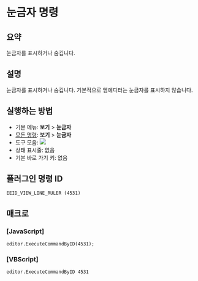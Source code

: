 # 눈금자 명령

## 요약

눈금자를 표시하거나 숨깁니다.

## 설명

눈금자를 표시하거나 숨깁니다.
기본적으로 엠에디터는 눈금자를 표시하지 않습니다.

## 실행하는 방법

- 기본 메뉴: **보기** \> **눈금자**
- [모든 명령](../tools/all_commands): **보기** \> **눈금자**
- 도구 모음:
![](../../images/ruler24x16..png)
- 상태 표시줄: 없음
- 기본 바로 가기 키: 없음

## 플러그인 명령 ID

```
EEID_VIEW_LINE_RULER (4531)
```

## 매크로

### \[JavaScript\]

```
editor.ExecuteCommandByID(4531);
```

### \[VBScript\]

```
editor.ExecuteCommandByID 4531
```

